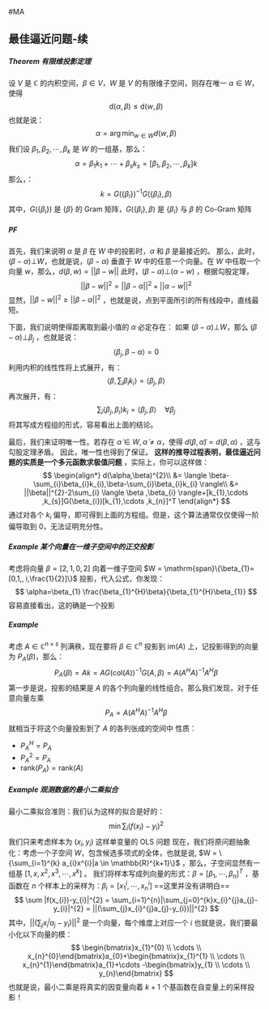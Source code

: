 #MA 

## 最佳逼近问题-续

##### Theorem 有限维投影定理
设 $V$ 是 $\mathbb{C}$ 的内积空间，$\beta \in V$，$W$ 是 $V$ 的有限维子空间，则存在唯一 $\alpha\in W$，使得
$$
\mathrm{d}(\alpha,\beta) \le \mathrm{d}(w,\beta)
$$
也就是说：
$$
\alpha = \arg \min_{w \in W} d(w,\beta)
$$
我们设 $\beta_{1},\beta_{2},\cdots ,\beta_{k}$ 是 $W$ 的一组基，那么：
$$
\alpha  = \beta_{1}k_{1}+\cdots +\beta_{s}k_{s} = [\beta_{1},\beta_{2},\cdots,\beta_{k}]k
$$
那么，：
$$
k = G(\{\beta_{i}\})^{-1} G(\{\beta_{i}\},\beta )
$$
其中，$G(\{\beta_{i}\})$ 是 $\{\beta\}$ 的 Gram 矩阵，$G(\{\beta_{i}\},\beta )$ 是 $\{\beta_{i}\}$ 与 $\beta$ 的 Co-Gram 矩阵

##### PF
首先，我们来说明 $\alpha$ 是 $\beta$ 在 $W$ 中的投影时，$\alpha$ 和 $\beta$ 是最接近的。
那么，此时，$(\beta-\alpha) \bot W$，也就是说，$(\beta-\alpha)$ 垂直于 $W$ 中的任意一个向量。在 $W$ 中任取一个向量 $w$，那么，$d (\beta, w) = ||\beta-w||$ 
此时，$(\beta -\alpha) \bot (\alpha-w)$ ，根据勾股定理，
$$
||\beta-w||^{2} = ||\beta-\alpha||^{2}+||\alpha-w||^{2}
$$
显然，$||\beta -w||^{2}\ge ||\beta-\alpha||^{2}$ ，也就是说，点到平面所引的所有线段中，直线最短。

下面，我们说明使得距离取到最小值的 $\alpha$ 必定存在：
如果 $(\beta-\alpha) \bot W$，那么 $(\beta-\alpha)\bot \beta_{j}$ ，也就是说：
$$
\langle  \beta_{j},\beta-\alpha \rangle = 0
$$
利用内积的线性性将上式展开，有：
$$
\langle  \beta ,\sum_{i}\beta _{i}k_{i} \rangle = \langle  \beta_{j},\beta \rangle
$$
再次展开，有：
$$
\sum_{i} \langle  \beta_{j},\beta_{i}  \rangle k_{i} = \langle  \beta_{j},\beta  \rangle \quad \forall \beta_{j} 
$$
将其写成方程组的形式，容易看出上面的结论。

最后，我们来证明唯一性。若存在 $\tilde \alpha\in W,\tilde \alpha \not = \alpha$，使得 $d (\beta ,\tilde \alpha) = d(\beta,\alpha)$ ，这与勾股定理矛盾。
因此，唯一性也得到了保证。
**这样的推导过程表明，最佳逼近问题的实质是一个多元函数求极值问题** ，实际上，你可以这样做：
$$
\begin{align*}
d(\alpha,\beta)^{2}\\
&= \langle  \beta-\sum_{i}\beta_{i}k_{i},\beta-\sum_{i}\beta_{i}k_{i} \rangle\\
&= ||\beta||^{2}-2\sum_{i} \langle  \beta ,\beta_{i} \rangle+[k_{1},\cdots ,k_{s}]G(\beta_{i})[k_{1},\cdots ,k_{n}]^T 
\end{align*}
$$
通过对各个 $k_{i}$ 偏导，即可得到上面的方程组。但是，这个算法通常仅仅使得一阶偏导取到 0，无法证明充分性。

##### Example 某个向量在一维子空间中的正交投影
考虑将向量 $\beta = [2,1,0,2]$ 向着一维子空间 $W = \mathrm{span}\{\beta_{1}=[0,1,, i,\frac{1}{2}]\}$ 投影，代入公式，你发现：
$$
\alpha=\beta_{1} \frac{\beta_{1}^{H}\beta}{\beta_{1}^{H}\beta_{1}}
$$
容易直接看出，这的确是一个投影

##### Example 
考虑 $A \in \mathbb{C}^{n\times s}$ 列满秩，现在要将 $\beta \in \mathbb{C}^{n}$ 投影到 $\mathrm{im}(A)$ 上，记投影得到的向量为 $P_{A}(\beta)$，那么：
$$
P_{A}(\beta) = Ak=AG(\mathrm{col}(A))^{-1}G(A,\beta) = A(A^{H}A)^{-1}A^H \beta
$$
第一步是说，投影的结果是 $A$ 的各个列向量的线性组合。那么我们发现，对于任意向量左乘
$$
P_{A}= A(A^{H}A)^{-1}A^{H}\beta
$$
就相当于将这个向量投影到了 $A$ 的各列张成的空间中
性质：
- $P_{A}^{H} =P_{A}$
- $P_{A}^{2}=P_{A}$
- $\mathrm{rank}(P_{A}) = \mathrm{rank}(A)$

##### Example 观测数据的最小二乘拟合
最小二乘拟合准则：我们认为这样的拟合是好的：
$$
\min \sum_{i}(f(x_{i})-y_{i})^{2} 
$$
我们只来考虑样本为 $(x_{i},y_{i})$ 这样单变量的 OLS 问题
现在，我们将原问题抽象化：考虑一个子空间 $W$，包含候选多项式的全体，也就是说, $W = \{\sum_{i=1}^{k} a_{i}x^{i}|a \in \mathbb{R}^{k+1}\}$ ，那么，子空间显然有一组基 $[1,x,x^{2},x^{3},\cdots ,x^{k}]$ 。
我们将样本写成列向量的形式：$\beta = [\beta_{1},\cdots ,\beta_{n}]^{T}$ ，基函数在 $n$ 个样本上的采样为：$\beta_{i} = [x_{1}^{i},\cdots ,x_{n}^{i}]$
==这里并没有讲明白==  
$$
\sum |f(x_{i})-y_{i}|^{2} = \sum_{i=1}^{n}|\sum_{j=0}^{k}x_{i}^{j}a_{j}-y_{i}|^{2} = ||(\sum_{j}x_{i}^{j}a_{j}-y_{i})||^{2}
$$
其中，$||(\sum_{j}x_{i}^{j}a_{j}-y_{i})||^{2}$ 是一个向量，每个维度上对应一个 $i$ 
也就是说，我们要最小化以下向量的模：
$$
\begin{bmatrix}x_{1}^{0} \\ \cdots   \\ x_{n}^{0}\end{bmatrix}a_{0}+\begin{bmatrix}x_{1}^{1} \\ \cdots  \\ x_{n}^{1}\end{bmatrix}a_{1}+\cdots  -\begin{bmatrix}y_{1} \\ \cdots   \\ y_{n}\end{bmatrix}
$$
也就是说，最小二乘是将真实的因变量向着 $k+1$ 个基函数在自变量上的采样投影！


